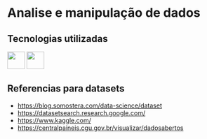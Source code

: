 # Analise e manipulação de dados
## Tecnologias utilizadas
<img src="https://cdn.jsdelivr.net/gh/devicons/devicon@latest/icons/python/python-plain.svg" width="40" height="40" /> <img src="https://cdn.jsdelivr.net/gh/devicons/devicon@latest/icons/r/r-plain.svg" width="40" height="40" />

## Referencias para datasets
* https://blog.somostera.com/data-science/dataset
* https://datasetsearch.research.google.com/
* https://www.kaggle.com/
* https://centralpaineis.cgu.gov.br/visualizar/dadosabertos
  



